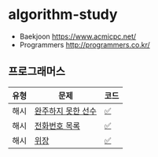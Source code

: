 # algorithm-study

- Baekjoon https://www.acmicpc.net/
- Programmers http://programmers.co.kr/

## 프로그래머스
|유형|문제|코드|
|---|------|---|
|해시|[완주하지 못한 선수](https://programmers.co.kr/learn/courses/30/lessons/42576)|[✅](py/hash1.py)|
|해시|[전화번호 목록](https://programmers.co.kr/learn/courses/30/lessons/42577)|[✅](py/hash2.py)|
|해시|[위장](https://programmers.co.kr/learn/courses/30/lessons/42578)|[✅](py/hash3.py)|
